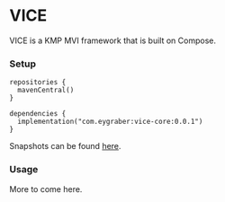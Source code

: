 # VICE

VICE is a KMP MVI framework that is built on Compose.

### Setup

```
repositories {
  mavenCentral()
}

dependencies {
  implementation("com.eygraber:vice-core:0.0.1")
}
```

Snapshots can be found [here](https://s01.oss.sonatype.org/#nexus-search;gav~com.eygraber~vice~~~).

### Usage

More to come here.

